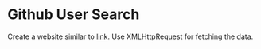 # Github User Search

Create a website similar to [link](https://codepen.io/EmanoelLopes/full/eePYOj). Use XMLHttpRequest for fetching the data.
